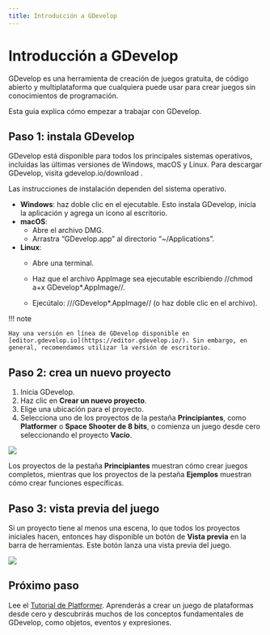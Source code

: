 ```yaml
---
title: Introducción a GDevelop
---
```

# Introducción a GDevelop

GDevelop es una herramienta de creación de juegos gratuita, de código abierto y multiplataforma que cualquiera puede usar para crear juegos sin conocimientos de programación.

Esta guía explica cómo empezar a trabajar con GDevelop.

## Paso 1: instala GDevelop

GDevelop está disponible para todos los principales sistemas operativos, incluidas las últimas versiones de Windows, macOS y Linux. Para descargar GDevelop, visita gdevelop.io/download .

Las instrucciones de instalación dependen del sistema operativo.

* **Windows**: haz doble clic en el ejecutable. Esto instala GDevelop, inicia la aplicación y agrega un icono al escritorio.
* **macOS**:
  *  Abre el archivo DMG.
  *  Arrastra “GDevelop.app” al directorio “~/Applications”.
* **Linux**:
  *  Abre una terminal.
  *  Haz que el archivo AppImage sea ejecutable escribiendo //chmod a+x GDevelop*.AppImage//.

  *  Ejecútalo: ///GDevelop*.AppImage// (o haz doble clic en el archivo).

!!! note

    Hay una versión en línea de GDevelop disponible en [editor.gdevelop.io](https://editor.gdevelop.io/). Sin embargo, en general, recomendamos utilizar la versión de escritorio.

## Paso 2: crea un nuevo proyecto

1. Inicia GDevelop.
2. Haz clic en **Crear un nuevo proyecto**.
3. Elige una ubicación para el proyecto.
4. Selecciona uno de los proyectos de la pestaña **Principiantes**, como **Platformer** o **Space Shooter de 8 bits**, o comienza un juego desde cero seleccionando el proyecto **Vacío**.

![](/es/gdevelop5/2.png)

Los proyectos de la pestaña **Principiantes** muestran cómo crear juegos completos, mientras que los proyectos de la pestaña **Ejemplos** muestran cómo crear funciones específicas.

## Paso 3: vista previa del juego

Si un proyecto tiene al menos una escena, lo que todos los proyectos iniciales hacen, entonces hay disponible un botón de **Vista previa** en la barra de herramientas. Este botón lanza una vista previa del juego.

![](/gdevelop5/getting-started-preview-button.jpg)

## Próximo paso

Lee el [Tutorial de Platformer](/gdevelop5/tutorials/platformer). Aprenderás a crear un juego de plataformas desde cero y descubrirás muchos de los conceptos fundamentales de GDevelop, como objetos, eventos y expresiones.





